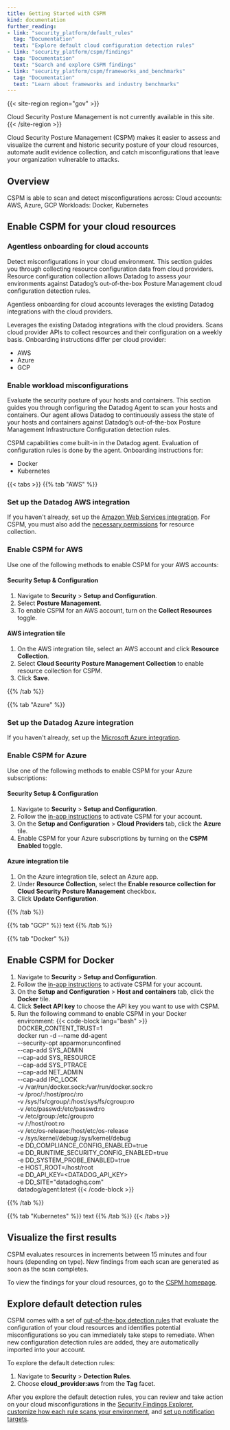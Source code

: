 ```yaml
---
title: Getting Started with CSPM
kind: documentation
further_reading:
- link: "security_platform/default_rules"
  tag: "Documentation"
  text: "Explore default cloud configuration detection rules"
- link: "security_platform/cspm/findings"
  tag: "Documentation"
  text: "Search and explore CSPM findings"
- link: "security_platform/cspm/frameworks_and_benchmarks"
  tag: "Documentation"
  text: "Learn about frameworks and industry benchmarks"
---
```


{{< site-region region="gov" >}}
<div class="alert alert-warning">
Cloud Security Posture Management is not currently available in this site.
</div>
{{< /site-region >}}

Cloud Security Posture Management (CSPM) makes it easier to assess and visualize the current and historic security posture of your cloud resources, automate audit evidence collection, and catch misconfigurations that leave your organization vulnerable to attacks.

## Overview

CSPM is able to scan and detect misconfigurations across:
Cloud accounts: AWS, Azure, GCP
Workloads: Docker, Kubernetes

## Enable CSPM for your cloud resources

### Agentless onboarding for cloud accounts

Detect misconfigurations in your cloud environment. This section guides you through collecting resource configuration data from cloud providers. Resource configuration collection allows Datadog to assess your environments against Datadog’s out-of-the-box Posture Management cloud configuration detection rules.

Agentless onboarding for cloud accounts leverages the existing Datadog integrations with the cloud providers.

Leverages the existing Datadog integrations with the cloud providers.
Scans cloud provider APIs to collect resources and their configuration on a weekly basis.
Onboarding instructions differ per cloud provider:

- AWS
- Azure
- GCP

### Enable workload misconfigurations

Evaluate the security posture of your hosts and containers. This section guides you through configuring the Datadog Agent to scan your hosts and containers. Our agent allows Datadog to continuously assess the state of your hosts and containers against Datadog’s out-of-the-box Posture Management Infrastructure Configuration detection rules.

CSPM capabilities come built-in in the Datadog agent.
Evaluation of configuration rules is done by the agent.
Onboarding instructions for:

- Docker
- Kubernetes

{{< tabs >}}
{{% tab "AWS" %}}

### Set up the Datadog AWS integration

If you haven't already, set up the [Amazon Web Services integration][1]. For CSPM, you must also add the [necessary permissions][2] for resource collection.

### Enable CSPM for AWS

Use one of the following methods to enable CSPM for your AWS accounts:

#### Security Setup & Configuration

1. Navigate to **Security** > **Setup and Configuration**.
2. Select **Posture Management**.
3. To enable CSPM for an AWS account, turn on the **Collect Resources** toggle.

#### AWS integration tile

1. On the AWS integration tile, select an AWS account and click **Resource Collection**.
2. Select **Cloud Security Posture Management Collection** to enable resource collection for CSPM.
3. Click **Save**.

[1]: https://docs.datadoghq.com/integrations/amazon_web_services/
[2]: /integrations/amazon_web_services/?tab=roledelegation#cloud-security-posture-management

{{% /tab %}}

{{% tab "Azure" %}}

### Set up the Datadog Azure integration

If you haven't already, set up the [Microsoft Azure integration][1].

### Enable CSPM for Azure

Use one of the following methods to enable CSPM for your Azure subscriptions:

#### Security Setup & Configuration

1. Navigate to **Security** > **Setup and Configuration**.
2. Follow the [in-app instructions][5] to activate CSPM for your account.
3. On the **Setup and Configuration** > **Cloud Providers** tab, click the **Azure** tile.
4. Enable CSPM for your Azure subscriptions by turning on the **CSPM Enabled** toggle.

#### Azure integration tile

1. On the Azure integration tile, select an Azure app.
2. Under **Resource Collection**, select the **Enable resource collection for Cloud Security Posture Management** checkbox.
3. Click **Update Configuration**.

[1]: https://docs.datadoghq.com/integrations/azure
[5]: https://app.datadoghq.com/security/configuration

{{% /tab %}}

{{% tab "GCP" %}}
text
{{% /tab %}}

{{% tab "Docker" %}}

## Enable CSPM for Docker

1. Navigate to **Security** > **Setup and Configuration**.
2. Follow the [in-app instructions][5] to activate CSPM for your account.
3. On the **Setup and Configuration** > **Host and containers** tab, click the **Docker** tile.
4. Click **Select API key** to choose the API key you want to use with CSPM.
5. Run the following command to enable CSPM in your Docker environment:
{{< code-block lang="bash" >}}
DOCKER_CONTENT_TRUST=1 \
  docker run -d --name dd-agent \
  --security-opt apparmor:unconfined \
  --cap-add SYS_ADMIN \
  --cap-add SYS_RESOURCE \
  --cap-add SYS_PTRACE \
  --cap-add NET_ADMIN \
  --cap-add IPC_LOCK \
  -v /var/run/docker.sock:/var/run/docker.sock:ro \
  -v /proc/:/host/proc/:ro \
  -v /sys/fs/cgroup/:/host/sys/fs/cgroup:ro \
  -v /etc/passwd:/etc/passwd:ro \
  -v /etc/group:/etc/group:ro \
  -v /:/host/root:ro \
  -v /etc/os-release:/host/etc/os-release \
  -v /sys/kernel/debug:/sys/kernel/debug \
  -e DD_COMPLIANCE_CONFIG_ENABLED=true \
  -e DD_RUNTIME_SECURITY_CONFIG_ENABLED=true \
  -e DD_SYSTEM_PROBE_ENABLED=true \
  -e HOST_ROOT=/host/root \
  -e DD_API_KEY=<DATADOG_API_KEY> \
  -e DD_SITE="datadoghq.com" \
  datadog/agent:latest
{{< /code-block >}}

[5]: https://app.datadoghq.com/security/configuration

{{% /tab %}}

{{% tab "Kubernetes" %}}
text
{{% /tab %}}
{{< /tabs >}}

## Visualize the first results

CSPM evaluates resources in increments between 15 minutes and four hours (depending on type). New findings from each scan are generated as soon as the scan completes.

To view the findings for your cloud resources, go to the [CSPM homepage][7].

## Explore default detection rules

CSPM comes with a set of [out-of-the-box detection rules][3] that evaluate the configuration of your cloud resources and identifies potential misconfigurations so you can immediately take steps to remediate. When new configuration detection rules are added, they are automatically imported into your account.

To explore the default detection rules:

1. Navigate to **Security** > **Detection Rules**.
2. Choose **cloud_provider:aws** from the **Tag** facet.

After you explore the default detection rules, you can review and take action on your cloud misconfigurations in the [Security Findings Explorer][6], [customize how each rule scans your environment][4], and [set up notification targets][5].

[1]: https://docs.datadoghq.com/integrations/amazon_web_services/
[2]: /integrations/amazon_web_services/?tab=roledelegation#cloud-security-posture-management
[3]: /security_platform/default_rules/#cat-posture-management-cloud
[4]: /security_platform/cspm/frameworks_and_benchmarks#customize-how-your-environment-is-scanned-by-each-rule
[5]: /security_platform/cspm/frameworks_and_benchmarks#set-notification-targets-for-detection-rules
[6]: https://app.datadoghq.com/security/compliance?time=now
[7]: https://app.datadoghq.com/security/compliance/homepage